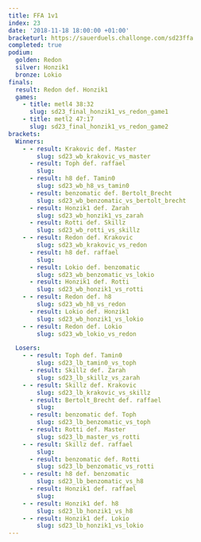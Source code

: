 ```yaml
---
title: FFA 1v1
index: 23
date: '2018-11-18 18:00:00 +01:00'
bracketurl: https://sauerduels.challonge.com/sd23ffa
completed: true
podium:
  golden: Redon
  silver: Honzik1
  bronze: Lokio
finals:
  result: Redon def. Honzik1
  games:
    - title: metl4 38:32
      slug: sd23_final_honzik1_vs_redon_game1
    - title: metl2 47:17
      slug: sd23_final_honzik1_vs_redon_game2
brackets:
  Winners:
    - - result: Krakovic def. Master
        slug: sd23_wb_krakovic_vs_master
      - result: Toph def. raffael
        slug: 
      - result: h8 def. Tamin0
        slug: sd23_wb_h8_vs_tamin0
      - result: benzomatic def. Bertolt_Brecht
        slug: sd23_wb_benzomatic_vs_bertolt_brecht
      - result: Honzik1 def. Zarah
        slug: sd23_wb_honzik1_vs_zarah
      - result: Rotti def. Skillz
        slug: sd23_wb_rotti_vs_skillz
    - - result: Redon def. Krakovic
        slug: sd23_wb_krakovic_vs_redon
      - result: h8 def. raffael
        slug: 
      - result: Lokio def. benzomatic
        slug: sd23_wb_benzomatic_vs_lokio
      - result: Honzik1 def. Rotti
        slug: sd23_wb_honzik1_vs_rotti
    - - result: Redon def. h8
        slug: sd23_wb_h8_vs_redon
      - result: Lokio def. Honzik1
        slug: sd23_wb_honzik1_vs_lokio
    - - result: Redon def. Lokio
        slug: sd23_wb_lokio_vs_redon

  Losers:
    - - result: Toph def. Tamin0
        slug: sd23_lb_tamin0_vs_toph
      - result: Skillz def. Zarah
        slug: sd23_lb_skillz_vs_zarah
    - - result: Skillz def. Krakovic
        slug: sd23_lb_krakovic_vs_skillz
      - result: Bertolt_Brecht def. raffael
        slug: 
      - result: benzomatic def. Toph
        slug: sd23_lb_benzomatic_vs_toph
      - result: Rotti def. Master
        slug: sd23_lb_master_vs_rotti
    - - result: Skillz def. raffael
        slug: 
      - result: benzomatic def. Rotti
        slug: sd23_lb_benzomatic_vs_rotti
    - - result: h8 def. benzomatic
        slug: sd23_lb_benzomatic_vs_h8
      - result: Honzik1 def. raffael
        slug: 
    - - result: Honzik1 def. h8
        slug: sd23_lb_honzik1_vs_h8
    - - result: Honzik1 def. Lokio
        slug: sd23_lb_honzik1_vs_lokio
---
```

